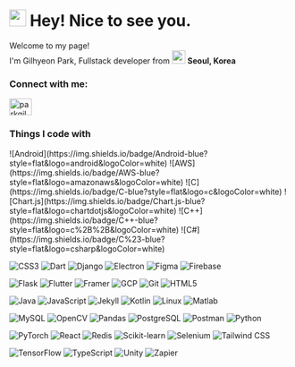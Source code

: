 <h1><img src="https://emojis.slackmojis.com/emojis/images/1531849430/4246/blob-sunglasses.gif?1531849430" width="30"/> Hey! Nice to see you.</h1>


<p>Welcome to my page! </br> I'm Gilhyeon Park, Fullstack developer from <img src="https://github.com/user-attachments/assets/2b708f40-afcd-458c-9ca7-75405e5087e0" width="24"/> <b>Seoul, Korea</b></p>
<h3 align="left">Connect with me:</h3>
<p align="left">
<a href="https://linkedin.com/in/parkgilhyeon" target="blank"><img align="center" src="https://raw.githubusercontent.com/rahuldkjain/github-profile-readme-generator/master/src/images/icons/Social/linked-in-alt.svg" alt="parkgilhyeon" height="30" width="40" /></a>
</p>
<h3>Things I code with</h3>
![Android](https://img.shields.io/badge/Android-blue?style=flat&logo=android&logoColor=white)
![AWS](https://img.shields.io/badge/AWS-blue?style=flat&logo=amazonaws&logoColor=white)
![C](https://img.shields.io/badge/C-blue?style=flat&logo=c&logoColor=white)
![Chart.js](https://img.shields.io/badge/Chart.js-blue?style=flat&logo=chartdotjs&logoColor=white)
![C++](https://img.shields.io/badge/C++-blue?style=flat&logo=c%2B%2B&logoColor=white)
![C#](https://img.shields.io/badge/C%23-blue?style=flat&logo=csharp&logoColor=white)

![CSS3](https://img.shields.io/badge/CSS3-blue?style=flat&logo=css3&logoColor=white)
![Dart](https://img.shields.io/badge/Dart-blue?style=flat&logo=dart&logoColor=white)
![Django](https://img.shields.io/badge/Django-blue?style=flat&logo=django&logoColor=white)
![Electron](https://img.shields.io/badge/Electron-blue?style=flat&logo=electron&logoColor=white)
![Figma](https://img.shields.io/badge/Figma-blue?style=flat&logo=figma&logoColor=white)
![Firebase](https://img.shields.io/badge/Firebase-blue?style=flat&logo=firebase&logoColor=white)

![Flask](https://img.shields.io/badge/Flask-blue?style=flat&logo=flask&logoColor=white)
![Flutter](https://img.shields.io/badge/Flutter-blue?style=flat&logo=flutter&logoColor=white)
![Framer](https://img.shields.io/badge/Framer-blue?style=flat&logo=framer&logoColor=white)
![GCP](https://img.shields.io/badge/GCP-blue?style=flat&logo=googlecloud&logoColor=white)
![Git](https://img.shields.io/badge/Git-blue?style=flat&logo=git&logoColor=white)
![HTML5](https://img.shields.io/badge/HTML5-blue?style=flat&logo=html5&logoColor=white)

![Java](https://img.shields.io/badge/Java-blue?style=flat&logo=java&logoColor=white)
![JavaScript](https://img.shields.io/badge/JavaScript-blue?style=flat&logo=javascript&logoColor=white)
![Jekyll](https://img.shields.io/badge/Jekyll-blue?style=flat&logo=jekyll&logoColor=white)
![Kotlin](https://img.shields.io/badge/Kotlin-blue?style=flat&logo=kotlin&logoColor=white)
![Linux](https://img.shields.io/badge/Linux-blue?style=flat&logo=linux&logoColor=white)
![Matlab](https://img.shields.io/badge/Matlab-blue?style=flat&logo=mathworks&logoColor=white)

![MySQL](https://img.shields.io/badge/MySQL-blue?style=flat&logo=mysql&logoColor=white)
![OpenCV](https://img.shields.io/badge/OpenCV-blue?style=flat&logo=opencv&logoColor=white)
![Pandas](https://img.shields.io/badge/Pandas-blue?style=flat&logo=pandas&logoColor=white)
![PostgreSQL](https://img.shields.io/badge/PostgreSQL-blue?style=flat&logo=postgresql&logoColor=white)
![Postman](https://img.shields.io/badge/Postman-blue?style=flat&logo=postman&logoColor=white)
![Python](https://img.shields.io/badge/Python-blue?style=flat&logo=python&logoColor=white)

![PyTorch](https://img.shields.io/badge/PyTorch-blue?style=flat&logo=pytorch&logoColor=white)
![React](https://img.shields.io/badge/React-blue?style=flat&logo=react&logoColor=white)
![Redis](https://img.shields.io/badge/Redis-blue?style=flat&logo=redis&logoColor=white)
![Scikit-learn](https://img.shields.io/badge/Scikit-learn-blue?style=flat&logo=scikitlearn&logoColor=white)
![Selenium](https://img.shields.io/badge/Selenium-blue?style=flat&logo=selenium&logoColor=white)
![Tailwind CSS](https://img.shields.io/badge/Tailwind%20CSS-blue?style=flat&logo=tailwindcss&logoColor=white)

![TensorFlow](https://img.shields.io/badge/TensorFlow-blue?style=flat&logo=tensorflow&logoColor=white)
![TypeScript](https://img.shields.io/badge/TypeScript-blue?style=flat&logo=typescript&logoColor=white)
![Unity](https://img.shields.io/badge/Unity-blue?style=flat&logo=unity&logoColor=white)
![Zapier](https://img.shields.io/badge/Zapier-blue?style=flat&logo=zapier&logoColor=white)
